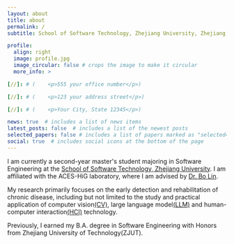 ```yaml
---
layout: about
title: about
permalink: /
subtitle: School of Software Technology, Zhejiang University, Zhejiang, China

profile:
  align: right
  image: profile.jpg
  image_circular: false # crops the image to make it circular
  more_info: >

[//]: # (    <p>555 your office number</p>)

[//]: # (    <p>123 your address street</p>)

[//]: # (    <p>Your City, State 12345</p>)

news: true  # includes a list of news items
latest_posts: false  # includes a list of the newest posts
selected_papers: false # includes a list of papers marked as "selected={true}"
social: true  # includes social icons at the bottom of the page
---
```



[//]: # (Write your biography here. Tell the world about yourself. Link to your favorite [subreddit]&#40;http://reddit.com&#41;. You can put a picture in, too. The code is already in, just name your picture `prof_pic.jpg` and put it in the `img/` folder.)

[//]: # ()
[//]: # ()
[//]: # ()
[//]: # (Put your address / P.O. box / other info right below your picture. You can also disable any of these elements by editing `profile` property of the YAML header of your `_pages/about.md`. Edit `_bibliography/papers.bib` and Jekyll will render your [publications page]&#40;/al-folio/publications/&#41; automatically.)

[//]: # ()
[//]: # ()
[//]: # ()
[//]: # (Link to your social media connections, too. This theme is set up to use [Font Awesome icons]&#40;https://fontawesome.com/&#41; and [Academicons]&#40;https://jpswalsh.github.io/academicons/&#41;, like the ones below. Add your Facebook, Twitter, LinkedIn, Google Scholar, or just disable all of them.)

I am currently a second-year master's student majoring in Software Engineering at the [School of Software Technology, Zhejiang University](http://www.cst.zju.edu.cn/). I am affiliated with the ACES-HiG laboratory, where I am advised by [Dr. Bo Lin](). 


My research primarily focuses on the early detection and rehabilitation of chronic disease, including but not limited to the study and practical application of computer vision[(CV)](), large language model[(LLM)]() and human-computer interaction[(HCI)]() technology.




Previously, I earned my B.A. degree in Software Engineering with Honors from Zhejiang University of Technology(ZJUT).
